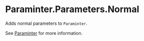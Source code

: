 # Paraminter.Parameters.Normal

Adds normal parameters to `Paraminter`.

See [Paraminter](https://www.github.com/Paraminter/Paraminter) for more information.